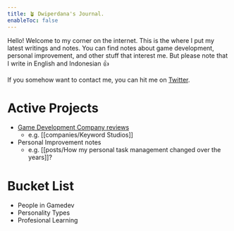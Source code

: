 ```yaml
---
title: 🪴 Dwiperdana's Journal.
enableToc: false
---
```


Hello! Welcome to my corner on the internet. This is the where I put my latest writings and notes. You can find notes about game development, personal improvement, and other stuff that interest me. But please note that I write in English and Indonesian 👍

If you somehow want to contact me, you can hit me on [Twitter](https://twitter.com/dwiperdana).

# Active Projects
- [Game Development Company reviews ](tags/company)
	- e.g. [[companies/Keyword Studios]]
- Personal Improvement notes
	- e.g. [[posts/How my personal task management changed over the years]]?

# Bucket List
- People in Gamedev
- Personality Types
- Profesional Learning
